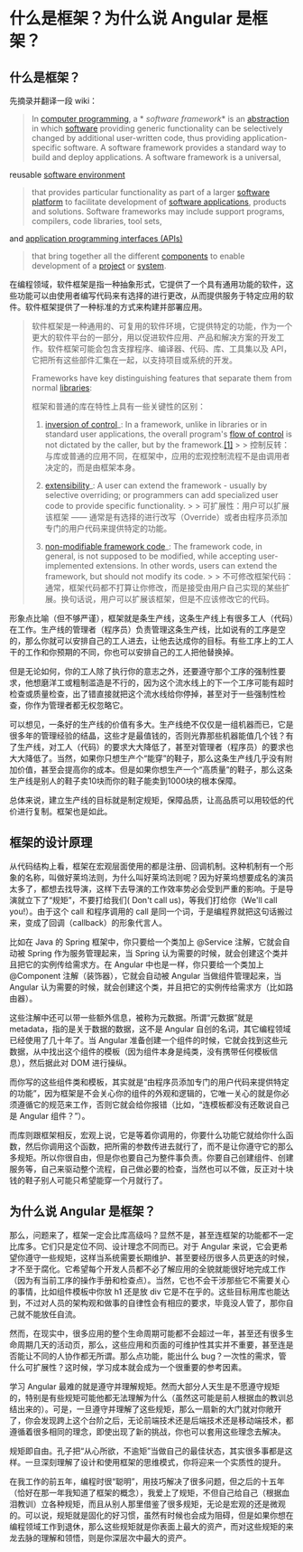 # 什么是框架？为什么说 Angular 是框架？

## 什么是框架？

先摘录并翻译一段 wiki：

> In [computer programming](https://link.zhihu.com/?target=https%3A//en.wikipedia.org/wiki/Computer_programming), a *
*software framework** is
> an [abstraction](https://link.zhihu.com/?target=https%3A//en.wikipedia.org/wiki/Abstraction_%28computer_science%29) in
> which [software](https://link.zhihu.com/?target=https%3A//en.wikipedia.org/wiki/Software) providing generic
> functionality can be selectively changed by additional user-written code, thus providing application-specific
> software.
> A software framework provides a standard way to build and deploy applications. A software framework is a universal,
>
reusable [software environment](https://link.zhihu.com/?target=https%3A//en.wikipedia.org/wiki/Software_environment_%28disambiguation%29)
> that provides particular functionality as part of a
> larger [software platform](https://link.zhihu.com/?target=https%3A//en.wikipedia.org/wiki/Software_platform) to
> facilitate development
> of [software applications](https://link.zhihu.com/?target=https%3A//en.wikipedia.org/wiki/Software_application),
> products and solutions. Software frameworks may include support programs, compilers, code libraries, tool sets,
>
and [application programming interfaces (APIs)](https://link.zhihu.com/?target=https%3A//en.wikipedia.org/wiki/Application_programming_interface)
> that bring together all the
> different [components](https://link.zhihu.com/?target=https%3A//en.wikipedia.org/wiki/Software_component) to enable
> development of a [project](https://link.zhihu.com/?target=https%3A//en.wikipedia.org/wiki/Software_project)
> or [system](https://link.zhihu.com/?target=https%3A//en.wikipedia.org/wiki/Software_system).
>
>
在编程领域，软件框架是指一种抽象形式，它提供了一个具有通用功能的软件，这些功能可以由使用者编写代码来有选择的进行更改，从而提供服务于特定应用的软件。软件框架提供了一种标准的方式来构建并部署应用。
> 软件框架是一种通用的、可复用的软件环境，它提供特定的功能，作为一个更大的软件平台的一部分，用以促进软件应用、产品和解决方案的开发工作。软件框架可能会包含支撑程序、编译器、代码、库、工具集以及
> API，它把所有这些部件汇集在一起，以支持项目或系统的开发。
>
> Frameworks have key distinguishing features that separate them from
> normal [libraries](https://link.zhihu.com/?target=https%3A//en.wikipedia.org/wiki/Library_%28computing%29):
>
> 框架和普通的库在特性上具有一些关键性的区别：
>
> 1. [inversion of control](https://link.zhihu.com/?target=https%3A//en.wikipedia.org/wiki/Inversion_of_control)_: In a
     framework, unlike in libraries or in standard user applications, the overall
     program's [flow of control](https://link.zhihu.com/?target=https%3A//en.wikipedia.org/wiki/Control_flow) is not
     dictated by the caller, but by the
     framework.[[1]](https://link.zhihu.com/?target=https%3A//en.wikipedia.org/wiki/Software_framework%23cite_note-1)
     >
     >    控制反转：与库或普通的应用不同，在框架中，应用的宏观控制流程不是由调用者决定的，而是由框架本身。
>
> 2. [extensibility](https://link.zhihu.com/?target=https%3A//en.wikipedia.org/wiki/Extensibility)_: A user can extend
     the framework - usually by selective overriding; or programmers can add specialized user code to provide specific
     functionality.
     >
     >    可扩展性：用户可以扩展该框架 —— 通常是有选择的进行改写（Override）或者由程序员添加专门的用户代码来提供特定的功能。
>
> 3. [non-modifiable framework code](https://link.zhihu.com/?target=https%3A//en.wikipedia.org/wiki/Open/closed_principle)_:
     The framework code, in general, is not supposed to be modified, while accepting user-implemented extensions. In
     other words, users can extend the framework, but should not modify its code.
     >
     >    不可修改框架代码：通常，框架代码都不打算让你修改，而是接受由用户自己实现的某些扩展。换句话说，用户可以扩展该框架，但是不应该修改它的代码。

形象点比喻（但不够严谨），框架就是条生产线，这条生产线上有很多工人（代码）在工作。生产线的管理者（程序员）负责管理这条生产线，比如说有的工序是空的，那么你就可以安排自己的工人进去，让他去达成你的目标。有些工序上的工人干的工作和你预期的不同，你也可以安排自己的工人把他替换掉。

但是无论如何，你的工人除了执行你的意志之外，还要遵守那个工序的强制性要求，他想磨洋工或粗制滥造是不行的，因为这个流水线上的下一个工序可能有超时检查或质量检查，出了错直接就把这个流水线给你停掉，甚至对于一些强制性检查，你作为管理者都无权忽略它。

可以想见，一条好的生产线的价值有多大。生产线绝不仅仅是一组机器而已，它是很多年的管理经验的结晶，这些才是最值钱的，否则光靠那些机器能值几个钱？有了生产线，对工人（代码）的要求大大降低了，甚至对管理者（程序员）的要求也大大降低了。当然，如果你只想生产个“能穿”的鞋子，那么这条生产线几乎没有附加价值，甚至会提高你的成本。但是如果你想生产一个“高质量”的鞋子，那么这条生产线是别人的鞋子卖10块而你的鞋子能卖到1000块的根本保障。

总体来说，建立生产线的目标就是制定规矩，保障品质，让高品质可以用较低的代价进行复制。框架也是如此。

## 框架的设计原理

从代码结构上看，框架在宏观层面使用的都是注册、回调机制。这种机制有一个形象的名称，叫做好莱坞法则，为什么叫好莱坞法则呢？因为好莱坞想要成名的演员太多了，都想去找导演，这样下去导演的工作效率势必会受到严重的影响。于是导演就立下了“规矩”，不要打给我们(
Don't call us)，等我们打给你（We'll call you!）。由于这个 call 和程序调用的 call 是同一个词，于是编程界就把这句话搬过来，变成了回调（callback）的形象代言人。

比如在 Java 的 Spring 框架中，你只要给一个类加上 @Service 注解，它就会自动被 Spring 作为服务管理起来，当 Spring
认为需要的时候，就会创建这个类并且把它的实例传给需求方。在 Angular 中也是一样，你只要给一个类加上 @Component 注解（装饰器），它就会自动被
Angular 当做组件管理起来，当 Angular 认为需要的时候，就会创建这个类，并且把它的实例传给需求方（比如路由器）。

这些注解中还可以带一些额外信息，被称为元数据。所谓“元数据”就是 metadata，指的是关于数据的数据，这不是 Angular
自创的名词，其它编程领域已经使用了几十年了。当 Angular 准备创建一个组件的时候，它就会找到这些元数据，从中找出这个组件的模板（因为组件本身是纯类，没有携带任何模板信息），然后据此对
DOM 进行操纵。

而你写的这些组件类和模板，其实就是“由程序员添加专门的用户代码来提供特定的功能”，因为框架是不会关心你的组件的外观和逻辑的，它唯一关心的就是你必须遵循它的规范来工作，否则它就会给你报错（比如，“连模板都没有还敢说自己是
Angular 组件？”）。

而库则跟框架相反，宏观上说，它是等着你调用的，你要什么功能它就给你什么函数，然后你调用这个函数，把所需的参数传进去就行了，而不是让你遵守它的那么多规矩。所以你很自由，但是你也要自己为整件事负责。你要自己创建组件、创建服务等，自己来驱动整个流程，自己做必要的检查，当然也可以不做，反正对十块钱的鞋子别人可能只希望能穿一个月就行了。

## 为什么说 Angular 是框架？

那么，问题来了，框架一定会比库高级吗？显然不是，甚至连框架的功能都不一定比库多。它们只是定位不同、设计理念不同而已。对于
Angular
来说，它会更希望你遵守一些规矩，这样当系统需要长期维护、甚至要经历很多人员更迭的时候，才不至于腐化。它希望每个开发人员都不必了解应用的全貌就能很好地完成工作（因为有当前工序的操作手册和检查点）。当然，它也不会干涉那些它不需要关心的事情，比如组件模板中你放
h1 还是放 div 它是不在乎的。这些目标用库也能达到，不过对人员的架构观和做事的自律性会有相应的要求，毕竟没人管了，那你自己就不能放任自流。

然而，在现实中，很多应用的整个生命周期可能都不会超过一年，甚至还有很多生命周期几天的活动页，那么，这些应用和页面的可维护性其实并不重要，甚至连是否能让不同的人协作都无所谓。那么点功能，能出什么
bug？一次性的需求，管什么可扩展性？这时候，学习成本就会成为一个很重要的参考因素。

学习 Angular
最难的就是遵守并理解规矩。然而大部分人天生是不愿遵守规矩的，特别是有些规矩可能他都无法理解为什么（虽然这可能是前人根据血的教训总结出来的）。可是，一旦遵守并理解了这些规矩，那么一扇新的大门就对你敞开了，你会发现跨上这个台阶之后，无论前端技术还是后端技术还是移动端技术，都遵循着很多相同的理念，即使出现了新的挑战，你也可以套用这些理念去解决。

规矩即自由。孔子把“从心所欲，不逾矩”当做自己的最佳状态，其实很多事都是这样。一旦深刻理解了设计和使用框架的思维模式，你将迎来一个实质性的提升。

在我工作的前五年，编程时很“聪明”，用技巧解决了很多问题，但之后的十五年（恰好在那一年我知道了框架的概念），我爱上了规矩，不但自己给自己（根据血泪教训）立各种规矩，而且从别人那里借鉴了很多规矩，无论是宏观的还是微观的。可以说，规矩就是固化的好习惯，虽然有时候也会成为阻碍，但是如果你想在编程领域工作到退休，那么这些规矩就是你表面上最大的资产，而对这些规矩的来龙去脉的理解和领悟，则是你深层次中最大的资产。
